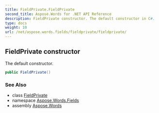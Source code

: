 ```yaml
---
title: FieldPrivate.FieldPrivate
second_title: Aspose.Words for .NET API Reference
description: FieldPrivate constructor. The default constructor in C#.
type: docs
weight: 10
url: /net/aspose.words.fields/fieldprivate/fieldprivate/
---
```

## FieldPrivate constructor

The default constructor.

```csharp
public FieldPrivate()
```

### See Also

* class [FieldPrivate](../)
* namespace [Aspose.Words.Fields](../../fieldprivate/)
* assembly [Aspose.Words](../../../)
